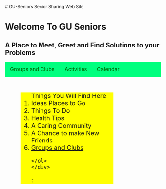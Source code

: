 <!DOCTYPE html>
<html>
<head>
    <meta charset="UTF-8" />
    <title>GU Seniors Groups</title>
     <link rel="stylesheet"href="style.css"># GU-Seniors
Senior Sharing Web Site
   <style>
        /*Make nav bar wrap around when viewed all smaller screnes*/
        .topnav{
            display: flex;
            flex-wrap: wrap;
        }
         /*Stlye top nave bar*/
        .topnav {
            background-color: springgreen;
            overflow: hidden;
        }
        .topnav a {
            float: left;
            color: darkgreen;
            text-align: center;
            padding: 14px 16px;
            text-decoration: none;
            font-size: 17px;
        }
        .topnav a:hover {
            background-color: tan;
            color: brown:
        }
        .topnav a:Pg2 {
            background-color: blue;
            color:black;
    </style>
     <style>   
      #div1 {
            background-color:yellow;
            width: 300px;
            height: 200px
            padding: 20px;
            margin: 50px;
            font-size: 20px;
           }
    </style>
</head>
<body>
    <h1>Welcome To GU Seniors </h1>
    <h2>A Place to Meet, Greet and Find Solutions to your Problems</h2>
    <div class="topnav">
        <a class="Pg2" href="GU Seniors pg2.html">Groups and Clubs</a>
        <a  href="GUSeniors3.html">Activities</a>
        <a  href="GUSeniors4.html">Calendar</a>
    </div>
    <div id="div1">
    <ol>Things You Will Find Here
        <li>Ideas Places to Go</li>
        <li>Things To Do</li>
        <li>Health Tips</li>
        <li>A Caring Community</li>
        <li>A Chance to make New Friends</li>
        <li><a  href="GU Seniors pg2.html">Groups and Clubs</a></li>
        
    </ol>
    </div>
</body>
</html>:
